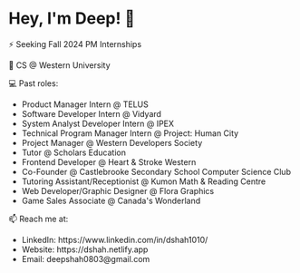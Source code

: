 <h1>Hey, I'm Deep! 👋</h1>

⚡️ Seeking Fall 2024 PM Internships

🔭 CS @ Western University

💻 Past roles:
  <ul>
    <li>Product Manager Intern @ TELUS</li>
    <li>Software Developer Intern @ Vidyard</li>
    <li>System Analyst Developer Intern @ IPEX</li>
    <li>Technical Program Manager Intern @ Project: Human City</li>
    <li>Project Manager @ Western Developers Society</li>
    <li>Tutor @ Scholars Education</li>
    <li>Frontend Developer @ Heart & Stroke Western</li>
    <li>Co-Founder @ Castlebrooke Secondary School Computer Science Club</li>
    <li>Tutoring Assistant/Receptionist @ Kumon Math & Reading Centre</li>
    <li>Web Developer/Graphic Designer @ Flora Graphics</li>
    <li>Game Sales Associate @ Canada's Wonderland</li>
  </ul>

📫 Reach me at:
  <ul>
   <li>LinkedIn: https://www.linkedin.com/in/dshah1010/</li>
   <li>Website: https://dshah.netlify.app</li>
   <li>Email: deepshah0803@gmail.com</li>
  </ul>
